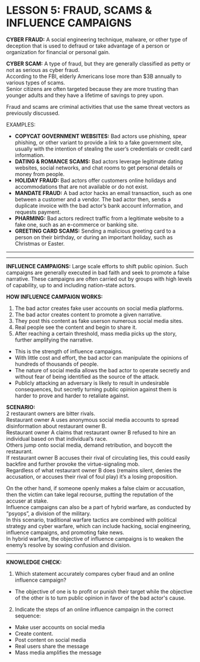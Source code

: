 # LESSON 5: FRAUD, SCAMS & INFLUENCE CAMPAIGNS #

**CYBER FRAUD:** A social engineering technique, malware, or other type of deception that is
used to defraud or take advantage of a person or organization for financial or personal gain.

**CYBER SCAM:** A type of fraud, but they are generally classified as petty or not as serious as cyber fraud.   
According to the FBI, elderly Americans lose more than $3B annually to various types of scams.  
Senior citizens are often targeted because they are more trusting than younger adults and they have a lifetime of savings to prey upon.

Fraud and scams are criminal activities that use the same threat vectors as previously discussed. 

EXAMPLES: 
- **COPYCAT GOVERNMENT WEBSITES:** Bad actors use phishing, spear phishing, or other variant to provide a link to a fake government site, usually with the intention of stealing the user’s credentials or credit card information.
- **DATING & ROMANCE SCAMS:** Bad actors leverage legitimate dating websites, social networks, and chat rooms to get personal details or money from people.
- **HOLIDAY FRAUD:** Bad actors offer customers online holidays and accommodations that are not available or do not exist. 
- **MANDATE FRAUD:** A bad actor hacks an email transaction, such as one between a customer and a vendor. The bad actor then, sends a duplicate invoice with the bad actor’s bank account information, and requests payment.  
- **PHARMING:** Bad actors redirect traffic from a legitimate website to a fake one, such as an e-commerce or banking site. 
- **GREETING CARD SCAMS:** Sending a malicious greeting card to a person on their birthday, or during an important holiday, such as Christmas or Easter.

---
---

**INFLUENCE CAMPAIGNS:** Large scale efforts to shift public opinion. 
Such campaigns are generally executed in bad faith and seek to promote a false narrative. 
These campaigns are often carried out by groups with high levels of capability, up to and including nation-state actors.

**HOW INFLUENCE CAMPAIGN WORKS:**
1. The bad actor creates fake user accounts on social media platforms. 
2. The bad actor creates content to promote a given narrative.
3. They post this content as fake userson numerous social media sites.
4. Real people see the content and begin to share it. 
5. After reaching a certain threshold, mass media picks up the story, further amplifying the narrative.

- This is the strength of influence campaigns.  
- With little cost and effort, the bad actor can manipulate the opinions of hundreds of thousands of people.   
- The nature of social media allows the bad actor to operate secretly and without fear of being identified as the source of the attack.
- Publicly attacking an adversary is likely to result in undesirable consequences, but secretly turning public opinion against them is harder to prove and harder to retaliate against.


**SCENARIO:**   
2 restaurant owners are bitter rivals.   
Restaurant owner A uses anonymous social media accounts to spread disinformation about restaurant owner B.   
Restaurant owner A claims that restaurant owner B refused to hire an individual based on that individual’s race.   
Others jump onto social media, demand retribution, and boycott the restaurant.   
If restaurant owner B accuses their rival of circulating lies, this could easily backfire and further provoke the virtue-signaling mob.   
Regardless of what restaurant owner B does (remains silent, denies the accusation, or accuses their rival of foul play) it’s a losing proposition.  

On the other hand, if someone openly makes a false claim or accusation, then the victim can take legal recourse, putting the reputation of the accuser at stake.  
Influence campaigns can also be a part of hybrid warfare, as conducted by “psyops”, a division of the military.  
In this scenario, traditional warfare tactics are combined with political strategy and cyber warfare, which can include hacking, social engineering, influence campaigns, and promoting fake news.   
In hybrid warfare, the objective of influence campaigns is to weaken the enemy’s resolve by sowing confusion and division.

---

**KNOWLEDGE CHECK:**
1. Which statement accurately compares cyber fraud and an online influence campaign?
- The objective of one is to profit or punish their target while the objective of the other is to turn public opinion in favor of the bad actor's cause.

2. Indicate the steps of an online influence campaign in the correct sequence:
- Make user accounts on social media
- Create content.
- Post content on social media
- Real users share the message
- Mass media amplifies the message
